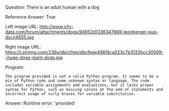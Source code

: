 Question: There is an adult human with a dog

Reference Answer: True

Left image URL: http://www.city-data.com/forum/attachments/dogs/94952d1336347669-leonberger-pup-dscn4655.jpg

Right image URL: https://i.pinimg.com/236x/db/cf/ee/dbcfeee496f4ca023c7b3132bcc30569--huge-dogs-giant-dogs.jpg

Program:

```
The program provided is not a valid Python program. It seems to be a mix of Python code and some unknown syntax or language. The code includes variable assignments and evaluations, but it lacks proper syntax for Python, such as missing colons at the end of statements and incorrect usage of curly braces for variable substitution.
```
Answer: Runtime error: 'provided'

